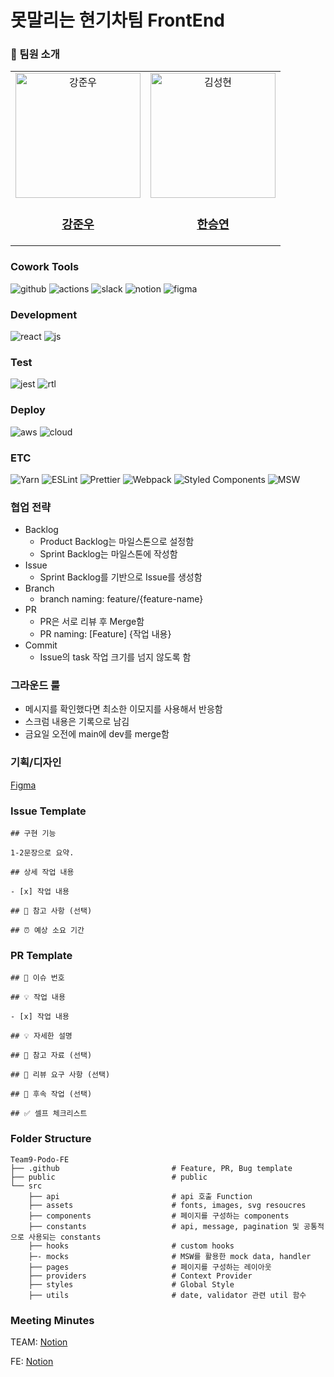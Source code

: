 # 못말리는 현기차팀 FrontEnd

### 👥 팀원 소개
<table >
  <tbody>
      <td align="center">
        <a href="https://github.com/jw0097">
            <img src="https://avatars.githubusercontent.com/u/76507017?v=4" width="200px;" height="200px;" alt="강준우"/>
<h3><b>강준우</b></h3></a></td>
        <td align="center">
        <a href="https://github.com/leve68">
            <img src="" width="200px;" height="200px;" alt="김성현"/>
<h3><b>한승연</b></h3></a></td>
  </tbody>
</table>

### Cowork Tools
![github](https://img.shields.io/badge/GitHub-100000?style=for-the-badge&logo=github&logoColor=white)
![actions](https://img.shields.io/badge/GitHub_Actions-2088FF?style=for-the-badge&logo=github-actions&logoColor=white)
![slack](https://img.shields.io/badge/Slack-4A154B?style=for-the-badge&logo=slack&logoColor=white)
![notion](https://img.shields.io/badge/Notion-000000?style=for-the-badge&logo=notion&logoColor=white)
![figma](https://img.shields.io/badge/Figma-F24E1E?style=for-the-badge&logo=figma&logoColor=white)

### Development
![react](https://img.shields.io/badge/React-20232A?style=for-the-badge&logo=react&logoColor=61DAFB)
![js](https://img.shields.io/badge/JavaScript-F7DF1E?style=for-the-badge&logo=JavaScript&logoColor=white)

### Test
![jest](	https://img.shields.io/badge/Jest-323330?style=for-the-badge&logo=Jest&logoColor=white)
![rtl](https://img.shields.io/badge/testing%20library-323330?style=for-the-badge&logo=testing-library&logoColor=red)

### Deploy
![aws](https://img.shields.io/badge/Amazon_AWS_S3-232F3E?style=for-the-badge&logo=amazon-aws&logoColor=white)
![cloud](https://img.shields.io/badge/Amazon_AWS_Cloud-FF9900?style=for-the-badge&logo=amazonaws&logoColor=white)

### ETC
![Yarn](https://img.shields.io/badge/yarn-%232C8EBB.svg?style=for-the-badge&logo=yarn&logoColor=white)
![ESLint](https://img.shields.io/badge/ESLint-4B3263?style=for-the-badge&logo=eslint&logoColor=white)
![Prettier](https://img.shields.io/badge/prettier-1A2C34?style=for-the-badge&logo=prettier&logoColor=F7BA3E)
![Webpack](https://img.shields.io/badge/webpack-%238DD6F9.svg?style=for-the-badge&logo=webpack&logoColor=black)
![Styled Components](https://img.shields.io/badge/styled--components-DB7093?style=for-the-badge&logo=styled-components&logoColor=white)
![MSW](https://img.shields.io/badge/MSW-FF4500?style=for-the-badge)


### 협업 전략
* Backlog
  * Product Backlog는 마일스톤으로 설정함
  * Sprint Backlog는 마일스톤에 작성함
* Issue
  * Sprint Backlog를 기반으로 Issue를 생성함
* Branch
  * branch naming: feature/{feature-name}
* PR
  * PR은 서로 리뷰 후 Merge함
  * PR naming: \[Feature\] {작업 내용}
* Commit
  * Issue의 task 작업 크기를 넘지 않도록 함

### 그라운드 룰
* 메시지를 확인했다면 최소한 이모지를 사용해서 반응함
* 스크럼 내용은 기록으로 남김
* 금요일 오전에 main에 dev를 merge함

### 기획/디자인
[Figma](https://www.figma.com/design/OKDklxTfqRuOKwFiXpwwqi/Handoff_%EB%AA%BB%EB%A7%90%EB%A6%AC%EB%8A%94-%ED%98%84%EA%B8%B0%EC%B0%A8~?node-id=0-1&t=UF1RvsAkEytBC7cD-0)

### Issue Template
```
## 구현 기능

1-2문장으로 요약.

## 상세 작업 내용

- [x] 작업 내용

## 🔆 참고 사항 (선택)

## ⏰ 예상 소요 기간
```

### PR Template
```
## 🎯 이슈 번호

## 💡 작업 내용

- [x] 작업 내용

## 💡 자세한 설명

## 📗 참고 자료 (선택)

## 📢 리뷰 요구 사항 (선택)

## 🚩 후속 작업 (선택)

## ✅ 셀프 체크리스트
```

### Folder Structure
```
Team9-Podo-FE
├── .github                         # Feature, PR, Bug template
├── public                          # public
└── src
    ├── api                         # api 호출 Function
    ├── assets                      # fonts, images, svg resoucres
    ├── components                  # 페이지를 구성하는 components
    ├── constants                   # api, message, pagination 및 공통적으로 사용되는 constants
    ├── hooks                       # custom hooks        
    ├─- mocks                       # MSW를 활용한 mock data, handler                         
    ├── pages                       # 페이지를 구성하는 레이아웃
    ├── providers                   # Context Provider             
    ├── styles                      # Global Style                
    ├── utils                       # date, validator 관련 util 함수
```

### Meeting Minutes
TEAM: [Notion](https://www.notion.so/bside/19054254d3d14ebca54704c52c370e46)

FE: [Notion](https://www.notion.so/bside/4dac5712789243f09ed25a08c1d02670?v=061f3d1be85e4888bfa2769e516364c8)


